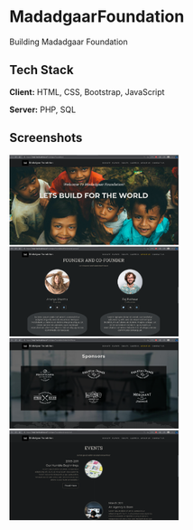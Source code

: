 # MadadgaarFoundation

Building Madadgaar Foundation


## Tech Stack

**Client:** HTML, CSS, Bootstrap, JavaScript

**Server:** PHP, SQL


## Screenshots

<img src="https://github.com/singh-harish/MadadgaarFoundation/blob/master/images/screenshots/MF-1.png?raw=true" width="300">

<img src="https://github.com/singh-harish/MadadgaarFoundation/blob/master/images/screenshots/MF-2.png?raw=true" width="300"> 

<img src="https://github.com/singh-harish/MadadgaarFoundation/blob/master/images/screenshots/MF-3.png?raw=true" width="300">

<img src="https://github.com/singh-harish/MadadgaarFoundation/blob/master/images/screenshots/MF-4.png?raw=true" width="300">
